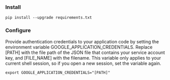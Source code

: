 ### Install

```
pip install --upgrade requirements.txt
```

### Configure
Provide authentication credentials to your application code by setting the environment variable GOOGLE_APPLICATION_CREDENTIALS. Replace [PATH] with the file path of the JSON file that contains your service account key, and [FILE_NAME] with the filename. This variable only applies to your current shell session, so if you open a new session, set the variable again.
```
export GOOGLE_APPLICATION_CREDENTIALS="[PATH]"
```
